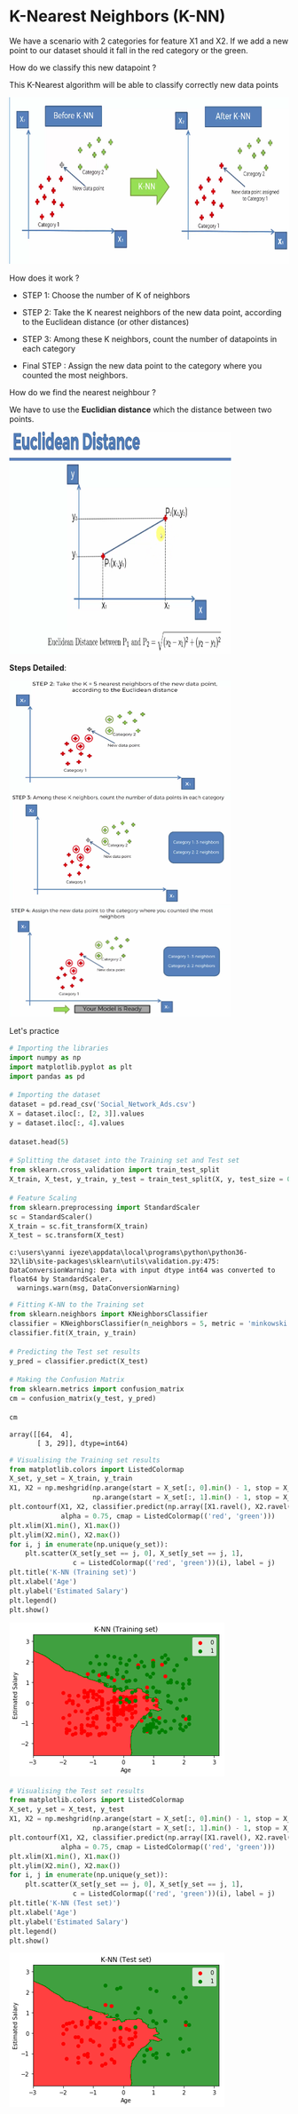 
# K-Nearest Neighbors (K-NN)

We have a scenario with 2 categories for feature X1 and X2.
If we add a new point to our dataset should it fall in the red category or the green.

How do we classify this new datapoint ?

This K-Nearest algorithm will be able to classify correctly new data points

<img src="img/after_knn.png" width="600" height="300">

How does it work ?

- STEP 1: Choose the number of K of neighbors

- STEP 2: Take the K nearest neighbors of the new data point, according to the Euclidean distance (or other distances)

- STEP 3: Among these K neighbors, count the number of datapoints in each category

- Final STEP  : Assign the new data point to the category where you counted the most neighbors.

How do we find the nearest neighbour ?

We have to use the __Euclidian distance__ which the distance between two points.

<img src="img/euclidienne_distance.png" width="400" height="400">

__Steps Detailed__:

<img src="img/step2.png" width="400" height="200">

<img src="img/step3.png" width="400" height="200">

<img src="img/step4.png" width="400" height="200">

Let's practice


```python
# Importing the libraries
import numpy as np
import matplotlib.pyplot as plt
import pandas as pd

# Importing the dataset
dataset = pd.read_csv('Social_Network_Ads.csv')
X = dataset.iloc[:, [2, 3]].values
y = dataset.iloc[:, 4].values

dataset.head(5)

# Splitting the dataset into the Training set and Test set
from sklearn.cross_validation import train_test_split
X_train, X_test, y_train, y_test = train_test_split(X, y, test_size = 0.25, random_state = 0)

# Feature Scaling
from sklearn.preprocessing import StandardScaler
sc = StandardScaler()
X_train = sc.fit_transform(X_train)
X_test = sc.transform(X_test)
```

    c:\users\yanni iyeze\appdata\local\programs\python\python36-32\lib\site-packages\sklearn\utils\validation.py:475: DataConversionWarning: Data with input dtype int64 was converted to float64 by StandardScaler.
      warnings.warn(msg, DataConversionWarning)



```python
# Fitting K-NN to the Training set
from sklearn.neighbors import KNeighborsClassifier
classifier = KNeighborsClassifier(n_neighbors = 5, metric = 'minkowski', p = 2)
classifier.fit(X_train, y_train)

# Predicting the Test set results
y_pred = classifier.predict(X_test)

# Making the Confusion Matrix
from sklearn.metrics import confusion_matrix
cm = confusion_matrix(y_test, y_pred)

cm
```




    array([[64,  4],
           [ 3, 29]], dtype=int64)




```python
# Visualising the Training set results
from matplotlib.colors import ListedColormap
X_set, y_set = X_train, y_train
X1, X2 = np.meshgrid(np.arange(start = X_set[:, 0].min() - 1, stop = X_set[:, 0].max() + 1, step = 0.01),
                     np.arange(start = X_set[:, 1].min() - 1, stop = X_set[:, 1].max() + 1, step = 0.01))
plt.contourf(X1, X2, classifier.predict(np.array([X1.ravel(), X2.ravel()]).T).reshape(X1.shape),
             alpha = 0.75, cmap = ListedColormap(('red', 'green')))
plt.xlim(X1.min(), X1.max())
plt.ylim(X2.min(), X2.max())
for i, j in enumerate(np.unique(y_set)):
    plt.scatter(X_set[y_set == j, 0], X_set[y_set == j, 1],
                c = ListedColormap(('red', 'green'))(i), label = j)
plt.title('K-NN (Training set)')
plt.xlabel('Age')
plt.ylabel('Estimated Salary')
plt.legend()
plt.show()

```


![png](img/K-Nearest%20Neighbors%20%28K-NN%29_3_0.png)



```python
# Visualising the Test set results
from matplotlib.colors import ListedColormap
X_set, y_set = X_test, y_test
X1, X2 = np.meshgrid(np.arange(start = X_set[:, 0].min() - 1, stop = X_set[:, 0].max() + 1, step = 0.01),
                     np.arange(start = X_set[:, 1].min() - 1, stop = X_set[:, 1].max() + 1, step = 0.01))
plt.contourf(X1, X2, classifier.predict(np.array([X1.ravel(), X2.ravel()]).T).reshape(X1.shape),
             alpha = 0.75, cmap = ListedColormap(('red', 'green')))
plt.xlim(X1.min(), X1.max())
plt.ylim(X2.min(), X2.max())
for i, j in enumerate(np.unique(y_set)):
    plt.scatter(X_set[y_set == j, 0], X_set[y_set == j, 1],
                c = ListedColormap(('red', 'green'))(i), label = j)
plt.title('K-NN (Test set)')
plt.xlabel('Age')
plt.ylabel('Estimated Salary')
plt.legend()
plt.show()
```


![png](img//K-Nearest%20Neighbors%20%28K-NN%29_4_0.png)
